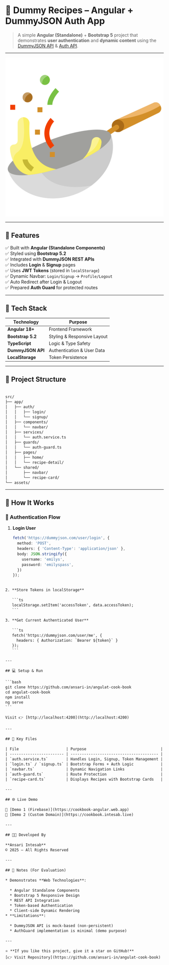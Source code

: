# 🍳 Dummy Recipes – Angular + DummyJSON Auth App

> A simple **Angular (Standalone)** + **Bootstrap 5** project that demonstrates **user authentication** and **dynamic content** using the [DummyJSON API](https://dummyjson.com/docs/users) & [Auth API](https://dummyjson.com/docs/auth).

---

![App Preview](./public/cooking.png)

---

## 🚀 Features

✅ Built with **Angular (Standalone Components)**  
✅ Styled using **Bootstrap 5.2**  
✅ Integrated with **DummyJSON REST APIs**  
✅ Includes **Login** & **Signup** pages  
✅ Uses **JWT Tokens** (stored in `localStorage`)  
✅ Dynamic Navbar: `Login/Signup` → `Profile/Logout`  
✅ Auto Redirect after Login & Logout  
✅ Prepared **Auth Guard** for protected routes  

---

## 🧩 Tech Stack

| Technology | Purpose |
|-------------|----------|
| **Angular 18+** | Frontend Framework |
| **Bootstrap 5.2** | Styling & Responsive Layout |
| **TypeScript** | Logic & Type Safety |
| **DummyJSON API** | Authentication & User Data |
| **LocalStorage** | Token Persistence |

---

## 📁 Project Structure

```

src/
├── app/
│   ├── auth/
│   │   ├── login/
│   │   └── signup/
│   ├── components/
│   │   └── navbar/
│   ├── services/
│   │   └── auth.service.ts
│   ├── guards/
│   │   └── auth-guard.ts
│   ├── pages/
│   │   ├── home/
│   │   └── recipe-detail/
│   └── shared/
│       ├── navbar/
│       └── recipe-card/
└── assets/

````

---

## 🧠 How It Works

### 🔹 Authentication Flow

1. **Login User**
   ```ts
   fetch('https://dummyjson.com/user/login', {
     method: 'POST',
     headers: { 'Content-Type': 'application/json' },
     body: JSON.stringify({
       username: 'emilys',
       password: 'emilyspass',
     })
   });
````

2. **Store Tokens in localStorage**

   ```ts
   localStorage.setItem('accessToken', data.accessToken);
   ```

3. **Get Current Authenticated User**

   ```ts
   fetch('https://dummyjson.com/user/me', {
     headers: { Authorization: `Bearer ${token}` }
   });
   ```

---

## 💻 Setup & Run

```bash
git clone https://github.com/ansari-in/angulat-cook-book
cd angulat-cook-book
npm install
ng serve
```

Visit 👉 [http://localhost:4200](http://localhost:4200)

---

## 🧩 Key Files

| File                     | Purpose                                 |
| ------------------------ | --------------------------------------- |
| `auth.service.ts`        | Handles Login, Signup, Token Management |
| `login.ts` / `signup.ts` | Bootstrap Forms + Auth Logic            |
| `navbar.ts`              | Dynamic Navigation Links                |
| `auth-guard.ts`          | Route Protection                        |
| `recipe-card.ts`         | Displays Recipes with Bootstrap Cards   |

---

## 🌐 Live Demo

🔹 [Demo 1 (Firebase)](https://cookbook-angular.web.app)
🔹 [Demo 2 (Custom Domain)](https://cookbook.intesab.live)

---

## 👨‍💻 Developed By

**Ansari Intesab**
© 2025 – All Rights Reserved

---

## 🏁 Notes (For Evaluation)

* Demonstrates **Web Technologies**:

  * Angular Standalone Components
  * Bootstrap 5 Responsive Design
  * REST API Integration
  * Token-based Authentication
  * Client-side Dynamic Rendering
* **Limitations**:

  * DummyJSON API is mock-based (non-persistent)
  * AuthGuard implementation is minimal (demo purpose)

---

⭐ **If you like this project, give it a star on GitHub!**
[👉 Visit Repository](https://github.com/ansari-in/angulat-cook-book)